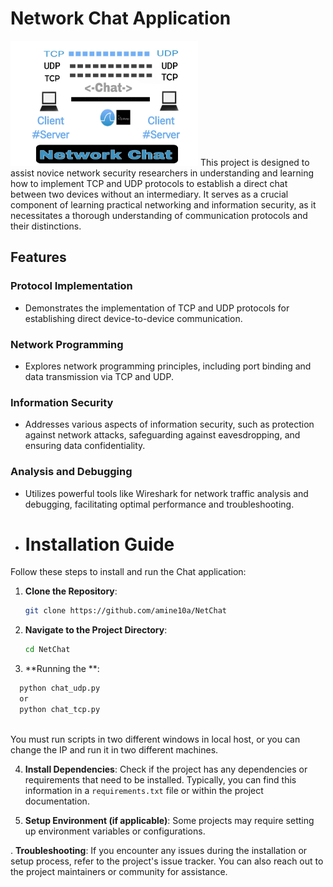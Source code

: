 # Network Chat Application
<img src="cover.jpeg" alt="Alt text" width="300" height="200">
This project is designed to assist novice network security researchers in understanding and learning how to implement TCP and UDP protocols to establish a direct chat between two devices without an intermediary. It serves as a crucial component of learning practical networking and information security, as it necessitates a thorough understanding of communication protocols and their distinctions.

## Features

### Protocol Implementation
- Demonstrates the implementation of TCP and UDP protocols for establishing direct device-to-device communication.

### Network Programming
- Explores network programming principles, including port binding and data transmission via TCP and UDP.

### Information Security
- Addresses various aspects of information security, such as protection against network attacks, safeguarding against eavesdropping, and ensuring data confidentiality.

### Analysis and Debugging
- Utilizes powerful tools like Wireshark for network traffic analysis and debugging, facilitating optimal performance and troubleshooting.

- # Installation Guide

Follow these steps to install and run the Chat application:

1. **Clone the Repository**: 
    ```bash
    git clone https://github.com/amine10a/NetChat
    ```

2. **Navigate to the Project Directory**: 
    ```bash
    cd NetChat
    ```
3. **Running the **:
  ```bash
    python chat_udp.py
    or
    python chat_tcp.py
    
  ```
You must run scripts in two different windows in local host, or you can change the IP and run it in two different machines.
  
  
  
  
4. **Install Dependencies**: 
    Check if the project has any dependencies or requirements that need to be installed. Typically, you can find this information in a `requirements.txt` file or within the project documentation.

5. **Setup Environment (if applicable)**: 
    Some projects may require setting up environment variables or configurations.

. **Troubleshooting**: 
    If you encounter any issues during the installation or setup process, refer to the project's issue tracker. You can also reach out to the project maintainers or community for assistance.

